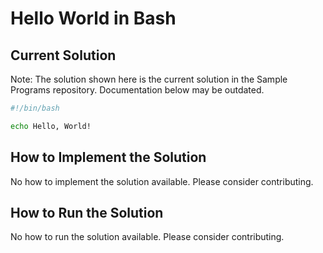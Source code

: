 # Hello World in Bash

## Current Solution

Note: The solution shown here is the current solution in the Sample Programs repository. Documentation below may be outdated.

```Bash
#!/bin/bash

echo Hello, World!

```

## How to Implement the Solution

No how to implement the solution available. Please consider contributing.

## How to Run the Solution

No how to run the solution available. Please consider contributing.
